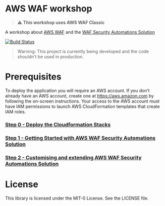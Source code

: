 # AWS WAF workshop

> :warning: **This workshop uses AWS WAF Classic**

A workshop about [AWS WAF](https://aws.amazon.com/waf/) and the [WAF Security Automations Solution](https://aws.amazon.com/solutions/aws-waf-security-automations/)

[![Build Status](https://travis-ci.org/aws-samples/aws-waf-workshop.svg?branch=master)](https://travis-ci.org/aws-samples/aws-waf-workshop)

> Warning: This project is currently being developed and the code shouldn't be used in production.

# Prerequisites

To deploy the application you will require an AWS account. If you don’t already have an AWS account, create one at <https://aws.amazon.com> by following the on-screen instructions. Your access to the AWS account must have IAM permissions to launch AWS CloudFormation templates that create IAM roles.

### [Step 0 - Deploy the Cloudformation Stacks](docs/step-0.md)
### [Step 1 - Getting Started with AWS WAF Security Automations Solution](docs/step-1.md)
### [Step 2 - Customising and extending AWS WAF Security Automations Solution](docs/step-2.md)

# License

This library is licensed under the MIT-0 License. See the LICENSE file.